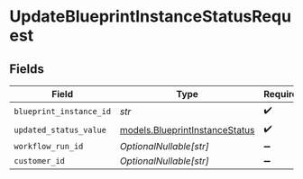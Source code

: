 # UpdateBlueprintInstanceStatusRequest


## Fields

| Field                                                                  | Type                                                                   | Required                                                               | Description                                                            |
| ---------------------------------------------------------------------- | ---------------------------------------------------------------------- | ---------------------------------------------------------------------- | ---------------------------------------------------------------------- |
| `blueprint_instance_id`                                                | *str*                                                                  | :heavy_check_mark:                                                     | N/A                                                                    |
| `updated_status_value`                                                 | [models.BlueprintInstanceStatus](../models/blueprintinstancestatus.md) | :heavy_check_mark:                                                     | BlueprintInstanceStatus                                                |
| `workflow_run_id`                                                      | *OptionalNullable[str]*                                                | :heavy_minus_sign:                                                     | N/A                                                                    |
| `customer_id`                                                          | *OptionalNullable[str]*                                                | :heavy_minus_sign:                                                     | Customer ID                                                            |